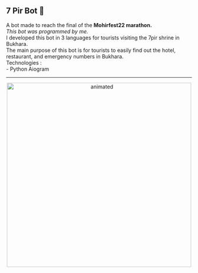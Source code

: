 <h2>7 Pir Bot 🤖</h2>
A bot made to reach the final of the <b>Mohirfest22 marathon.</b><br>
<i>This bot was programmed by me.</i><br>
I developed this bot in 3 languages for tourists visiting the 7pir shrine in Bukhara.<br>
The main purpose of this bot is for tourists to easily find out the hotel, restaurant, and emergency numbers in Bukhara.<br>
Technologies :<br>
- Python Aiogram
<hr>
<p align="center">
<img src="https://github.com/AbdulazizSherzodjanov/7Pirbot/assets/99313212/ba3ae94c-ca83-4453-a4fc-38fea105349a.gif" alt="animated" height=500 width=500/>
</p>
